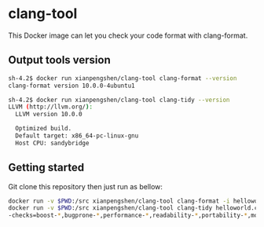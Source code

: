 # clang-tool

This Docker image can let you check your code format with clang-format. 

## Output tools version

```bash
sh-4.2$ docker run xianpengshen/clang-tool clang-format --version
clang-format version 10.0.0-4ubuntu1

sh-4.2$ docker run xianpengshen/clang-tool clang-tidy --version
LLVM (http://llvm.org/):
  LLVM version 10.0.0

  Optimized build.
  Default target: x86_64-pc-linux-gnu
  Host CPU: sandybridge
```

## Getting started

Git clone this repository then just run as bellow:

```bash
docker run -v $PWD:/src xianpengshen/clang-tool clang-format -i helloworld.c
docker run -v $PWD:/src xianpengshen/clang-tool clang-tidy helloworld.c \
-checks=boost-*,bugprone-*,performance-*,readability-*,portability-*,modernize-*,clang-analyzer-cplusplus-*,clang-analyzer-*,cppcoreguidelines-*
```
